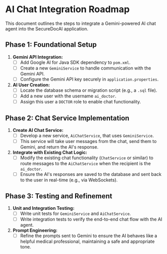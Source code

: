 # AI Chat Integration Roadmap

This document outlines the steps to integrate a Gemini-powered AI chat agent into the SecureDocAI application.

## Phase 1: Foundational Setup

1.  **Gemini API Integration:**
    *   [ ] Add Google AI for Java SDK dependency to `pom.xml`.
    *   [ ] Create a new `GeminiService` to handle communication with the Gemini API.
    *   [ ] Configure the Gemini API key securely in `application.properties`.

2.  **AI User Creation:**
    *   [ ] Locate the database schema or migration script (e.g., a `.sql` file).
    *   [ ] Add a new user with the username `ai_doctor`.
    *   [ ] Assign this user a `DOCTOR` role to enable chat functionality.

## Phase 2: Chat Service Implementation

1.  **Create AI Chat Service:**
    *   [ ] Develop a new service, `AiChatService`, that uses `GeminiService`.
    *   [ ] This service will take user messages from the chat, send them to Gemini, and return the AI's response.

2.  **Integrate with Existing Chat Logic:**
    *   [ ] Modify the existing chat functionality (`ChatService` or similar) to route messages to the `AiChatService` when the recipient is the `ai_doctor`.
    *   [ ] Ensure the AI's responses are saved to the database and sent back to the user in real-time (e.g., via WebSockets).

## Phase 3: Testing and Refinement

1.  **Unit and Integration Testing:**
    *   [ ] Write unit tests for `GeminiService` and `AiChatService`.
    *   [ ] Write integration tests to verify the end-to-end chat flow with the AI agent.

2.  **Prompt Engineering:**
    *   [ ] Refine the prompts sent to Gemini to ensure the AI behaves like a helpful medical professional, maintaining a safe and appropriate tone.
